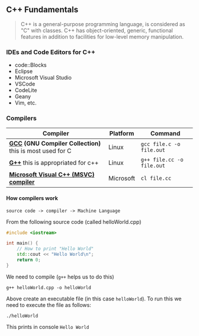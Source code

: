## C++ Fundamentals

> C++ is a general-purpose programming language, is considered as "C" with classes. C++ has object-oriented, generic, functional features in addition to facilities for low-level memory manipulation.

### IDEs and Code Editors for C++
- code::Blocks
- Eclipse
- Microsoft Visual Studio
- VSCode
- CodeLite
- Geany
- Vim, etc.

### Compilers
|Compiler|Platform|Command|
|--------|--------|-------|
|**[GCC](https://gcc.gnu.org/) (GNU Compiler Collection)** this is most used for C | Linux | `gcc file.c -o file.out` |
|**[G++](https://gcc.gnu.org/)** this is appropriated for c++ | Linux | `g++ file.cc -o file.out` |
|**[Microsoft Visual C++ (MSVC) compiler](https://code.visualstudio.com/docs/cpp/config-msvc)**| Microsoft | `cl file.cc`|

#### How compilers work

`source code -> compiler -> Machine Language`

From the following source code (called helloWorld.cpp)

```cpp
#include <iostream>

int main() {
    // How to print "Hello World"
    std::cout << "Hello World\n"; 
    return 0;
}
```
We need to compile (`g++` helps us to do this)

```
g++ helloWorld.cpp -o helloWorld
```

Above create an executable file (in this case `helloWorld`). To run this we need to execute the file as follows:

```
./helloWorld
```

This prints in console `Hello World`


